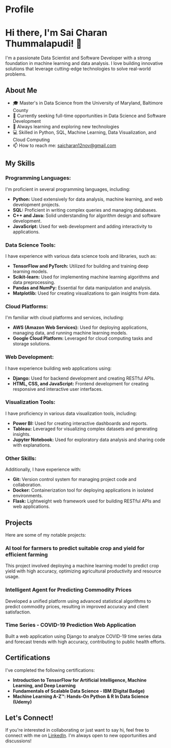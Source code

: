 # Profile
# Hi there, I'm Sai Charan Thummalapudi! 👋

I'm a passionate Data Scientist and Software Developer with a strong foundation in machine learning and data analysis. I love building innovative solutions that leverage cutting-edge technologies to solve real-world problems.

## About Me

- 🎓 Master's in Data Science from the University of Maryland, Baltimore County
- 💼 Currently seeking full-time opportunities in Data Science and Software Development
- 🌱 Always learning and exploring new technologies
- 💻 Skilled in Python, SQL, Machine Learning, Data Visualization, and Cloud Computing
- 📫 How to reach me: [saicharan12nov@gmail.com](mailto:saicharan12nov@gmail.com)

## My Skills

### Programming Languages:
I'm proficient in several programming languages, including:
- **Python:** Used extensively for data analysis, machine learning, and web development projects.
- **SQL:** Proficient in writing complex queries and managing databases.
- **C++ and Java:** Solid understanding for algorithm design and software development.
- **JavaScript:** Used for web development and adding interactivity to applications.

### Data Science Tools:
I have experience with various data science tools and libraries, such as:
- **TensorFlow and PyTorch:** Utilized for building and training deep learning models.
- **Scikit-learn:** Used for implementing machine learning algorithms and data preprocessing.
- **Pandas and NumPy:** Essential for data manipulation and analysis.
- **Matplotlib:** Used for creating visualizations to gain insights from data.

### Cloud Platforms:
I'm familiar with cloud platforms and services, including:
- **AWS (Amazon Web Services):** Used for deploying applications, managing data, and running machine learning models.
- **Google Cloud Platform:** Leveraged for cloud computing tasks and storage solutions.

### Web Development:
I have experience building web applications using:
- **Django:** Used for backend development and creating RESTful APIs.
- **HTML, CSS, and JavaScript:** Frontend development for creating responsive and interactive user interfaces.

### Visualization Tools:
I have proficiency in various data visualization tools, including:
- **Power BI:** Used for creating interactive dashboards and reports.
- **Tableau:** Leveraged for visualizing complex datasets and generating insights.
- **Jupyter Notebook:** Used for exploratory data analysis and sharing code with explanations.

### Other Skills:
Additionally, I have experience with:
- **Git:** Version control system for managing project code and collaboration.
- **Docker:** Containerization tool for deploying applications in isolated environments.
- **Flask:** Lightweight web framework used for building RESTful APIs and web applications.

## Projects

Here are some of my notable projects:

### AI tool for farmers to predict suitable crop and yield for efficient farming
This project involved deploying a machine learning model to predict crop yield with high accuracy, optimizing agricultural productivity and resource usage.

### Intelligent Agent for Predicting Commodity Prices
Developed a unified platform using advanced statistical algorithms to predict commodity prices, resulting in improved accuracy and client satisfaction.

### Time Series - COVID-19 Prediction Web Application
Built a web application using Django to analyze COVID-19 time series data and forecast trends with high accuracy, contributing to public health efforts.

## Certifications

I've completed the following certifications:

- **Introduction to TensorFlow for Artificial Intelligence, Machine Learning, and Deep Learning**
- **Fundamentals of Scalable Data Science - IBM (Digital Badge)**
- **Machine Learning A-Z™: Hands-On Python & R In Data Science (Udemy)**

## Let's Connect!

If you're interested in collaborating or just want to say hi, feel free to connect with me on [LinkedIn](linkedin.com/in/sai-charan-thummalapudi). I'm always open to new opportunities and discussions!


